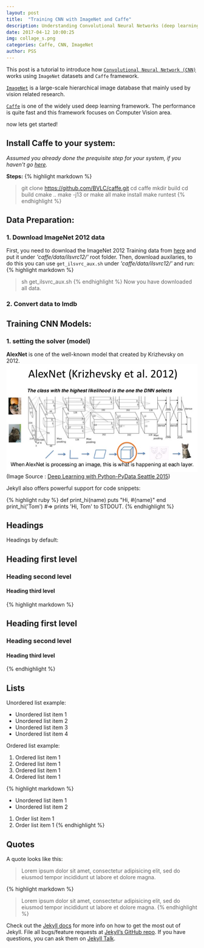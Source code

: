 ```yaml
---
layout: post
title:  "Training CNN with ImageNet and Caffe"
description: Understanding Convolutional Neural Networks (deep learning) work using ImageNet and Caffe Framework.
date: 2017-04-12 10:00:25 
img: collage_s.png
categories: Caffe, CNN, ImageNet
author: PSS
---
```

This post is a tutorial to introduce how [`Convolutional Neural Network (CNN)`](http://cs231n.github.io/convolutional-networks/) works using `ImageNet` datasets and `Caffe` framework.

[`ImageNet`](http://www.image-net.org/) is a large-scale hierarchical image database that mainly used by vision related research.

[`Caffe`](http://caffe.berkeleyvision.org/) is one of the widely used deep learning framework. The performance is quite fast and this framework focuses on Computer Vision area. 

now lets get started!

## Install Caffe to your system:
*Assumed you already done the prequisite step for your system, if you haven't go [here](http://caffe.berkeleyvision.org/installation.html).*

**Steps:**
{% highlight markdown %}
> git clone https://github.com/BVLC/caffe.git
> cd caffe
> mkdir build
> cd build
> cmake ..
> make -j13 or make all
> make install
> make runtest
{% endhighlight %}

## Data Preparation:
### 1. Download ImageNet 2012 data
First, you need to download the ImageNet 2012 Training data from [here](http://image-net.org/challenges/LSVRC/2012/browse-synsets) and put it under *'caffe/data/ilsvrc12/'* root folder.
Then, download auxilaries, to do this you can use `get_ilsvrc_aux.sh` under *'caffe/data/ilsvrc12/'*  and run:
{% highlight markdown %}
> sh get_ilsvrc_aux.sh
{% endhighlight %}
Now you have downloaded all data.
### 2. Convert data to lmdb

## Training CNN Models:
### 1. setting the solver (model)
**AlexNet** is one of the well-known model that created by Krizhevsky on 2012. 
![AlexNet](/assets/images/alexnet.jpg)
(Image Source : [Deep Learning with Python-PyData Seattle 2015](https://www.slideshare.net/AlexanderKorbonits/deep-learning-with-python-pydata-seattle-2015))



Jekyll also offers powerful support for code snippets:

{% highlight ruby %}
def print_hi(name)
  puts "Hi, #{name}"
end
print_hi('Tom')
#=> prints 'Hi, Tom' to STDOUT.
{% endhighlight %}

## Headings

Headings by default:

## Heading first level
### Heading second level
#### Heading third level

{% highlight markdown %}
## Heading first level
### Heading second level
#### Heading third level
{% endhighlight %}

## Lists

Unordered list example:
* Unordered list item 1
* Unordered list item 2
* Unordered list item 3
* Unordered list item 4

Ordered list example:
1. Ordered list item 1
2. Ordered list item 1
3. Ordered list item 1
4. Ordered list item 1

{% highlight markdown %}
* Unordered list item 1
* Unordered list item 2

1. Order list item 1
2. Order list item 1
{% endhighlight %}


## Quotes

A quote looks like this:

> Lorem ipsum dolor sit amet, consectetur adipisicing elit, sed do eiusmod tempor
incididunt ut labore et dolore magna.

{% highlight markdown %}
> Lorem ipsum dolor sit amet, consectetur adipisicing elit, sed do eiusmod tempor
incididunt ut labore et dolore magna.
{% endhighlight %}

Check out the [Jekyll docs][jekyll-docs] for more info on how to get the most out of Jekyll. File all bugs/feature requests at [Jekyll’s GitHub repo][jekyll-gh]. If you have questions, you can ask them on [Jekyll Talk][jekyll-talk].

[jekyll-docs]: https://jekyllrb.com/docs/home
[jekyll-gh]:   https://github.com/jekyll/jekyll
[jekyll-talk]: https://talk.jekyllrb.com/
